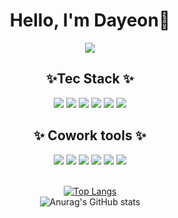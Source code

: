 <div align="center">

# Hello, I'm Dayeon👏

<img src="https://cdn.discordapp.com/attachments/1060384508286877719/1073242028269375588/3b3b63c9e6313f.gif" />

## ✨Tec Stack ✨

<div>
<img src="https://img.shields.io/badge/html-E34F26?style=flat-square&logo=html5&logoColor=white"/>
<img src="https://img.shields.io/badge/javascript-F7DF1E?style=flat-square&logo=javascript&logoColor=white"/>
<img src="https://img.shields.io/badge/react-61DAFB?style=flat-square&logo=react&logoColor=white"/>
<img src="https://img.shields.io/badge/css-1572B6?style=flat-square&logo=css3&logoColor=white"/>
<img src="https://img.shields.io/badge/sass-CC6699?style=flat-square&logo=sass&logoColor=white"/>
<img src="https://img.shields.io/badge/styled－components-DB7093?style=flat-square&logo=styled-components&logoColor=white"/>
</div>

## ✨ Cowork tools ✨

<div> 
<img src="https://img.shields.io/badge/git-F05032?style=flat-square&logo=git&logoColor=white"/>
<img src="https://img.shields.io/badge/github-181717?style=flat-square&logo=github&logoColor=white"/>
<img src="https://img.shields.io/badge/notion-000000?style=flat-square&logo=notion&logoColor=white"/>
<img src="https://img.shields.io/badge/slack-4A154B?style=flat-square&logo=slack&logoColor=white"/>
<img src="https://img.shields.io/badge/trello-0052CC?style=flat-square&logo=trello&logoColor=white"/>
<img src="https://img.shields.io/badge/Visual%20Studio%20Code-007ACC?style=flat-square&logo=Visual%20Studio%20Code&logoColor=white"/>
</div>

<br />

[![Top Langs](https://github-readme-stats.vercel.app/api/top-langs/?username=mundayeonn&layout=compact)](https://github.com/mundayeonn/github-readme-stats)<br>
![Anurag's GitHub stats](https://github-readme-stats.vercel.app/api?username=mundayeonn&show_icons=true&theme=dracula)


</div>
